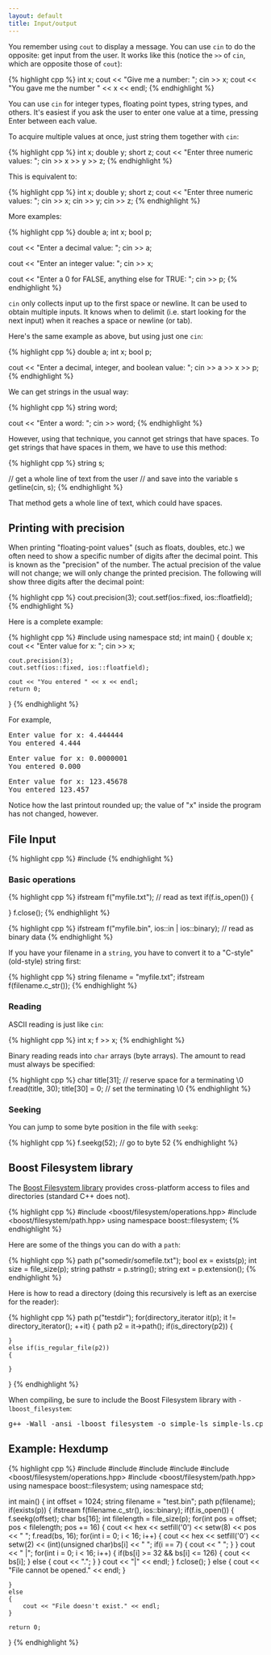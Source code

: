 ```yaml
---
layout: default
title: Input/output
---
```


You remember using `cout` to display a message. You can use `cin` to do
the opposite: get input from the user. It works like this (notice the
`>>` of `cin`, which are opposite those of `cout`):

{% highlight cpp %}
int x;
cout << "Give me a number: ";
cin >> x;
cout << "You gave me the number " << x << endl;
{% endhighlight %}

You can use `cin` for integer types, floating point types, string types,
and others. It's easiest if you ask the user to enter one value at a
time, pressing Enter between each value.

To acquire multiple values at once, just string them together with
`cin`:

{% highlight cpp %}
int x;
double y;
short z;
cout << "Enter three numeric values: ";
cin >> x >> y >> z;
{% endhighlight %}

This is equivalent to:

{% highlight cpp %}
int x;
double y;
short z;
cout << "Enter three numeric values: ";
cin >> x;
cin >> y;
cin >> z;
{% endhighlight %}

More examples:

{% highlight cpp %}
double a;
int x;
bool p;

cout << "Enter a decimal value: ";
cin >> a;
   
cout << "Enter an integer value: ";
cin >> x;
    
cout << "Enter a 0 for FALSE, anything else for TRUE: ";
cin >> p;
{% endhighlight %}

`cin` only collects input up to the first space or newline. It can be
used to obtain multiple inputs. It knows when to delimit (i.e. start
looking for the next input) when it reaches a space or newline (or
tab).

Here's the same example as above, but using just one `cin`:

{% highlight cpp %}
double a;
int x;
bool p;
    
cout << "Enter a decimal, integer, and boolean value: ";
cin >> a >> x >> p;
{% endhighlight %}

We can get strings in the usual way:

{% highlight cpp %}
string word;

cout << "Enter a word: ";
cin >> word;
{% endhighlight %}

However, using that technique, you cannot get strings that have
spaces. To get strings that have spaces in them, we have to use this
method:

{% highlight cpp %}
string s;

// get a whole line of text from the user
// and save into the variable s
getline(cin, s);
{% endhighlight %}

That method gets a whole line of text, which could have spaces.

## Printing with precision

When printing "floating-point values" (such as floats, doubles, etc.)
we often need to show a specific number of digits after the decimal
point. This is known as the "precision" of the number. The actual
precision of the value will not change; we will only change the
printed precision. The following will show three digits after the
decimal point:
 
{% highlight cpp %}
cout.precision(3);
cout.setf(ios::fixed, ios::floatfield);
{% endhighlight %}

Here is a complete example:

{% highlight cpp %}
#include <iostream>
using namespace std;
int main()
{
    double x;
    cout << "Enter value for x: ";
    cin >> x;
    
    cout.precision(3);
    cout.setf(ios::fixed, ios::floatfield);
    
    cout << "You entered " << x << endl;
    return 0;
}
{% endhighlight %}

For example,

<pre>
Enter value for x: 4.444444
You entered 4.444
</pre>

<pre>
Enter value for x: 0.0000001
You entered 0.000
</pre>

<pre>
Enter value for x: 123.45678
You entered 123.457
</pre>

Notice how the last printout rounded up; the value of "x" inside the
program has not changed, however.

## File Input

{% highlight cpp %}
#include <fstream>
{% endhighlight %}

### Basic operations

{% highlight cpp %}
ifstream f("myfile.txt"); // read as text
if(f.is_open())
{

}
f.close();
{% endhighlight %}

{% highlight cpp %}
ifstream f("myfile.bin", ios::in | ios::binary); // read as binary data
{% endhighlight %}

If you have your filename in a `string`, you have to convert it to a "C-style" (old-style) string first:

{% highlight cpp %}
string filename = "myfile.txt";
ifstream f(filename.c_str());
{% endhighlight %}

### Reading

ASCII reading is just like `cin`:

{% highlight cpp %}
int x;
f >> x;
{% endhighlight %}

Binary reading reads into `char` arrays (byte arrays). The amount to read must always be specified:

{% highlight cpp %}
char title[31]; // reserve space for a terminating \0
f.read(title, 30);
title[30] = 0; // set the terminating \0
{% endhighlight %}

### Seeking

You can jump to some byte position in the file with `seekg`:

{% highlight cpp %}
f.seekg(52); // go to byte 52
{% endhighlight %}

## Boost Filesystem library

The [Boost Filesystem library](http://www.boost.org/doc/libs/1_39_0/libs/filesystem/doc/index.htm) provides cross-platform access to files and directories (standard C++ does not).

{% highlight cpp %}
#include <boost/filesystem/operations.hpp>
#include <boost/filesystem/path.hpp>
using namespace boost::filesystem;
{% endhighlight %}

Here are some of the things you can do with a `path`:

{% highlight cpp %}
path p("somedir/somefile.txt");
bool ex = exists(p);
int size = file_size(p);
string pathstr = p.string();
string ext = p.extension();
{% endhighlight %}

Here is how to read a directory (doing this recursively is left as an exercise for the reader):

{% highlight cpp %}
path p("testdir");
for(directory_iterator it(p); it != directory_iterator(); ++it)
{
    path p2 = it->path();
    if(is_directory(p2))
    {

    }
    else if(is_regular_file(p2))
    {

    }
}
{% endhighlight %}

When compiling, be sure to include the Boost Filesystem library with `-lboost_filesystem`:

<pre>
g++ -Wall -ansi -lboost_filesystem -o simple-ls simple-ls.cpp
</pre>

## Example: Hexdump

{% highlight cpp %}
#include <iostream>
#include <iomanip>
#include <fstream>
#include <string>
#include <boost/filesystem/operations.hpp>
#include <boost/filesystem/path.hpp>
using namespace boost::filesystem;
using namespace std;

int main()
{
    int offset = 1024;
    string filename = "test.bin";
    path p(filename);
    if(exists(p))
    {
        ifstream f(filename.c_str(), ios::binary);
        if(f.is_open())
        {
            f.seekg(offset);
            char bs[16];
            int filelength = file_size(p);
            for(int pos = offset; pos < filelength; pos += 16)
            {
                cout << hex << setfill('0') << setw(8) << pos << "  ";
                f.read(bs, 16);
                for(int i = 0; i < 16; i++)
                {
                    cout << hex << setfill('0') << setw(2)
                         << (int)(unsigned char)bs[i] << " ";
                    if(i == 7) { cout << " "; }
                }
                cout << " |";
                for(int i = 0; i < 16; i++)
                {
                    if(bs[i] >= 32 && bs[i] <= 126)
                    {
                        cout << bs[i];
                    }
                    else
                    {
                        cout << ".";
                    }
                }
                cout << "|" << endl;
            }
            f.close();
        }
        else
        {
            cout << "File cannot be opened." << endl;
        }
        
    }
    else
    {
        cout << "File doesn't exist." << endl;
    }

    return 0;
}
{% endhighlight %}


